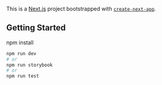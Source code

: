 This is a [Next.js](https://nextjs.org/) project bootstrapped with [`create-next-app`](https://github.com/vercel/next.js/tree/canary/packages/create-next-app).

## Getting Started

npm install

```bash
npm run dev 
# or
npm run storybook 
# or
npm run test
```
